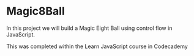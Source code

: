 # Magic8Ball
In this project we will build a Magic Eight Ball using control flow in JavaScript.

This was completed within the Learn JavaScript course in Codecademy
